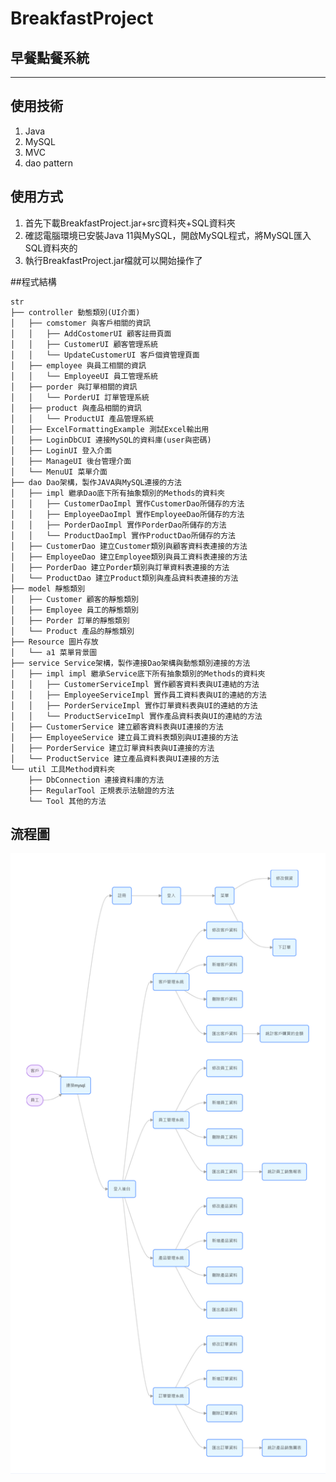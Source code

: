 # BreakfastProject
## 早餐點餐系統
---
##  使用技術

1. Java
2. MySQL
3. MVC
4. dao pattern

## 使用方式


1. 首先下載BreakfastProject.jar+src資料夾+SQL資料夾
2. 確認電腦環境已安裝Java 11與MySQL，開啟MySQL程式，將MySQL匯入SQL資料夾的
3. 執行BreakfastProject.jar檔就可以開始操作了

##程式結構

```
str
├── controller 動態類別(UI介面)
│   ├── comstomer 與客戶相關的資訊
│   │   ├── AddCostomerUI 顧客註冊頁面
│   │   ├── CustomerUI 顧客管理系統
│   │   └── UpdateCustomerUI 客戶個資管理頁面
│   ├── employee 與員工相關的資訊
│   │   └── EmployeeUI 員工管理系統
│   ├── porder 與訂單相關的資訊
│   │   └── PorderUI 訂單管理系統
│   ├── product 與產品相關的資訊
│   │   └── ProductUI 產品管理系統
│   ├── ExcelFormattingExample 測試Excel輸出用
│   ├── LoginDbCUI 連接MySQL的資料庫(user與密碼)
│   ├── LoginUI 登入介面
│   ├── ManageUI 後台管理介面
│   └── MenuUI 菜單介面
├── dao Dao架構，製作JAVA與MySQL連接的方法
│   ├── impl 繼承Dao底下所有抽象類別的Methods的資料夾
│   │   ├── CustomerDaoImpl 實作CustomerDao所儲存的方法
│   │   ├── EmployeeDaoImpl 實作EmployeeDao所儲存的方法
│   │   ├── PorderDaoImpl 實作PorderDao所儲存的方法
│   │   └── ProductDaoImpl 實作ProductDao所儲存的方法
│   ├── CustomerDao 建立Customer類別與顧客資料表連接的方法
│   ├── EmployeeDao 建立Employee類別與員工資料表連接的方法
│   ├── PorderDao 建立Porder類別與訂單資料表連接的方法
│   └── ProductDao 建立Product類別與產品資料表連接的方法
├── model 靜態類別
│   ├── Customer 顧客的靜態類別
│   ├── Employee 員工的靜態類別
│   ├── Porder 訂單的靜態類別
│   └── Product 產品的靜態類別
├── Resource 圖片存放
│   └── a1 菜單背景圖
├── service Service架構，製作連接Dao架構與動態類別連接的方法
│   ├── impl impl 繼承Service底下所有抽象類別的Methods的資料夾
│   │   ├── CustomerServiceImpl 實作顧客資料表與UI連結的方法
│   │   ├── EmployeeServiceImpl 實作員工資料表與UI的連結的方法
│   │   ├── PorderServiceImpl 實作訂單資料表與UI的連結的方法
│   │   └── ProductServiceImpl 實作產品資料表與UI的連結的方法
│   ├── CustomerService 建立顧客資料表與UI連接的方法
│   ├── EmployeeService 建立員工資料表類別與UI連接的方法
│   ├── PorderService 建立訂單資料表與UI連接的方法
│   └── ProductService 建立產品資料表與UI連接的方法
└── util 工具Method資料夾
    ├── DbConnection 連接資料庫的方法
    ├── RegularTool 正規表示法驗證的方法
    └── Tool 其他的方法
```
## 流程圖
![流程圖](%E5%9C%96%E7%89%87%2BPPT/19.png)
